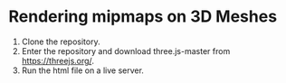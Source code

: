 # Rendering mipmaps on 3D Meshes

1. Clone the repository.
2. Enter the repository and download three.js-master from https://threejs.org/. 
3. Run the html file on a live server. 
